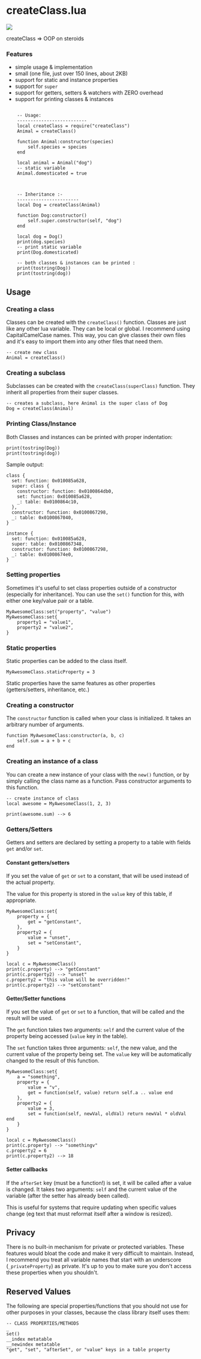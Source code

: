 # createClass.lua

<img src="https://travis-ci.org/jonstoler/class.lua.svg" />

createClass => OOP on steroids

### Features

- simple usage & implementation
- small (one file, just over 150 lines, about 2KB)
- support for static and instance properties
- support for `super`
- support for getters, setters & watchers with ZERO overhead
- support for printing classes & instances

```

	-- Usage:
	--------------------------
	local createClass = require("createClass")
	Animal = createClass()

	function Animal:constructor(species)
	    self.species = species
	end

	local animal = Animal("dog")
	-- static variable
	Animal.domesticated = true



	-- Inheritance :-
	-----------------------
	local Dog = createClass(Animal)

	function Dog:constructor()
	    self.super.constructor(self, "dog")
	end

	local dog = Dog()
	print(dog.species)
	-- print static variable
	print(Dog.domesticated)

	-- both classes & instances can be printed : 
	print(tostring(Dog))
	print(tostring(dog))

```

## Usage

### Creating a class

Classes can be created with the `createClass()` function. Classes are just like any other lua variable. They can be local or global. I recommend using CapitalCamelCase names. This way, you can give classes their own files and it's easy to import them into any other files that need them.

	-- create new class
	Animal = createClass()


### Creating a subclass

Subclasses can be created with the `createClass(superClass)` function. They inherit all properties from their super classes. 

	-- creates a subclass, here Animal is the super class of Dog
	Dog = createClass(Animal)

	
### Printing Class/Instance
Both Classes and instances can be printed with proper indentation:

	print(tostring(Dog))
	print(tostring(dog))

Sample output:
	
	class {
	  set: function: 0x010085a628,
	  super: class {
	    constructor: function: 0x0100864db0,
	    set: function: 0x010085a628,
	    _: table: 0x0100864c10,
	  },
	  constructor: function: 0x0100867298,
	  _: table: 0x0100867040,
	}

	instance {
	  set: function: 0x010085a628,
	  super: table: 0x0100867348,
	  constructor: function: 0x0100867298,
	  _: table: 0x01008674e0,
	}


### Setting properties

Sometimes it's useful to set class properties outside of a constructor (especially for inheritance). You can use the `set()` function for this, with either one key/value pair or a table.

	MyAwesomeClass:set("property", "value")
	MyAwesomeClass:set{
		property1 = "value1",
		property2 = "value2",
	}

### Static properties

Static properties can be added to the class itself.

	MyAwesomeClass.staticProperty = 3

Static properties have the same features as other properties (getters/setters, inheritance, etc.)

### Creating a constructor

The `constructor` function is called when your class is initialized. It takes an arbitrary number of arguments.

	function MyAwesomeClass:constructor(a, b, c)
		self.sum = a + b + c
	end

### Creating an instance of a class

You can create a new instance of your class with the `new()` function, or by simply calling the class name as a function. Pass constructor arguments to this function.

	-- create instance of class
	local awesome = MyAwesomeClass(1, 2, 3)

	print(awesome.sum) --> 6

### Getters/Setters

Getters and setters are declared by setting a property to a table with fields `get` and/or `set`.

#### Constant getters/setters

If you set the value of `get` or `set` to a constant, that will be used instead of the actual property.

The value for this property is stored in the `value` key of this table, if appropriate.

	MyAwesomeClass:set{
		property = {
			get = "getConstant",
		},
		property2 = {
			value = "unset",
			set = "setConstant",
		}
	}

	local c = MyAwesomeClass()
	print(c.property) --> "getConstant"
	print(c.property2) --> "unset"
	c.property2 = "this value will be overridden!"
	print(c.property2) --> "setConstant"

#### Getter/Setter functions

If you set the value of `get` or `set` to a function, that will be called and the result will be used.

The `get` function takes two arguments: `self` and the current value of the property being accessed (`value` key in the table).

The `set` function takes three arguments: `self`, the new value, and the current value of the property being set. The `value` key will be automatically changed to the result of this function.

	MyAwesomeClass:set{
		a = "something",
		property = {
			value = "v",
			get = function(self, value) return self.a .. value end
		},
		property2 = {
			value = 3,
			set = function(self, newVal, oldVal) return newVal * oldVal end
		}
	}

	local c = MyAwesomeClass()
	print(c.property) --> "somethingv"
	c.property2 = 6
	print(c.property2) --> 18

#### Setter callbacks

If the `afterSet` key (must be a function!) is set, it will be called after a value is changed. It takes two arguments: `self` and the current value of the variable (after the setter has already been called).

This is useful for systems that require updating when specific values change (eg text that must reformat itself after a window is resized).

## Privacy

There is no built-in mechanism for private or protected variables. These features would bloat the code and make it very difficult to maintain. Instead, I recommend you treat all variable names that start with an underscore (`_privateProperty`) as private. It's up to you to make sure you don't access these properties when you shouldn't.

## Reserved Values

The following are special properties/functions that you should not use for other purposes in your classes, because the class library itself uses them:

	-- CLASS PROPERTIES/METHODS
	_
	set()
	__index metatable
	__newindex metatable
	"get", "set", "afterSet", or "value" keys in a table property
